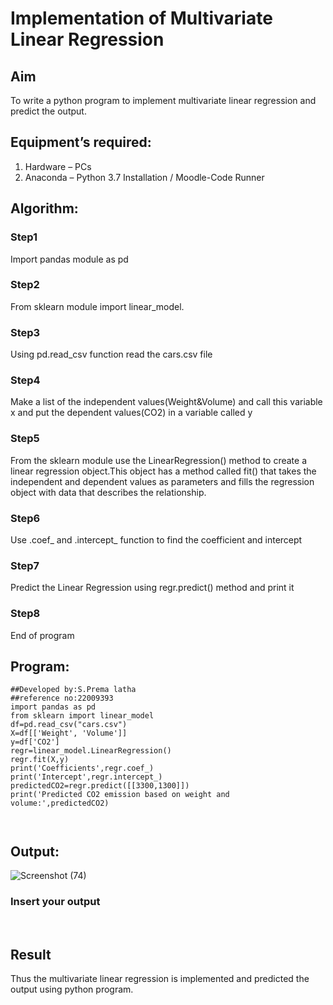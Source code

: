 # Implementation of Multivariate Linear Regression
## Aim
To write a python program to implement multivariate linear regression and predict the output.
## Equipment’s required:
1.	Hardware – PCs
2.	Anaconda – Python 3.7 Installation / Moodle-Code Runner
## Algorithm:
### Step1
Import pandas module as pd

### Step2
From sklearn module import linear_model.

### Step3
Using pd.read_csv function read the cars.csv file

### Step4
Make a list of the independent values(Weight&Volume) and call this variable x and put the dependent values(CO2) in a variable called y

### Step5
From the sklearn module use the LinearRegression() method to create a linear regression object.This object has a method called fit() that takes the independent and dependent values as parameters and fills the regression object with data that describes the relationship.

### Step6
Use .coef_ and .intercept_ function to find the coefficient and intercept

### Step7
Predict the Linear Regression using regr.predict() method and print it

### Step8
End of program

## Program:
```
##Developed by:S.Prema latha
##reference no:22009393
import pandas as pd
from sklearn import linear_model
df=pd.read_csv("cars.csv")
X=df[['Weight', 'Volume']]
y=df['CO2']
regr=linear_model.LinearRegression()
regr.fit(X,y)
print('Coefficients',regr.coef_)
print('Intercept',regr.intercept_)
predictedCO2=regr.predict([[3300,1300]])
print('Predicted CO2 emission based on weight and volume:',predictedCO2)



```
## Output:


![Screenshot (74)](https://user-images.githubusercontent.com/120620842/214812526-a0179012-e8c3-4203-9ebf-01ff015c209f.png)


### Insert your output

<br>

## Result
Thus the multivariate linear regression is implemented and predicted the output using python program.
